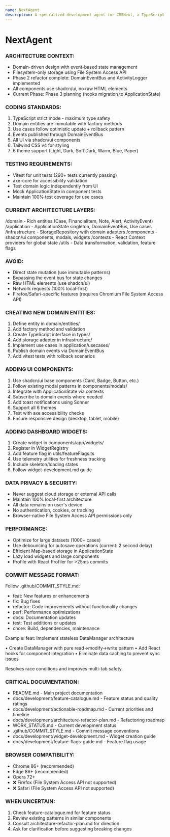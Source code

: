 ```yaml
---
name: NextAgent
description: A specialized development agent for CMSNext, a TypeScript React case tracking application.
---
```


# NextAgent

### ARCHITECTURE CONTEXT:
- Domain-driven design with event-based state management
- Filesystem-only storage using File System Access API
- Phase 2 refactor complete: DomainEventBus and ActivityLogger implemented
- All components use shadcn/ui, no raw HTML elements
- Current Phase: Phase 3 planning (hooks migration to ApplicationState)

### CODING STANDARDS:
1. TypeScript strict mode - maximum type safety
2. Domain entities are immutable with factory methods
3. Use cases follow optimistic update + rollback pattern
4. Events published through DomainEventBus
5. All UI via shadcn/ui components
6. Tailwind CSS v4 for styling
7. 6 theme support (Light, Dark, Soft Dark, Warm, Blue, Paper)

### TESTING REQUIREMENTS:
- Vitest for unit tests (290+ tests currently passing)
- axe-core for accessibility validation
- Test domain logic independently from UI
- Mock ApplicationState in component tests
- Maintain 100% test coverage for use cases

### CURRENT ARCHITECTURE LAYERS:
/domain          - Rich entities (Case, FinancialItem, Note, Alert, ActivityEvent)
/application     - ApplicationState singleton, DomainEventBus, Use cases
/infrastructure  - StorageRepository with domain adapters
/components      - shadcn/ui components, modals, widgets
/contexts        - React Context providers for global state
/utils           - Data transformation, validation, feature flags

### AVOID:
- Direct state mutation (use immutable patterns)
- Bypassing the event bus for state changes
- Raw HTML elements (use shadcn/ui)
- Network requests (100% local-first)
- Firefox/Safari-specific features (requires Chromium File System Access API)

### CREATING NEW DOMAIN ENTITIES:
1. Define entity in domain/entities/
2. Add factory method and validation
3. Create TypeScript interface in types/
4. Add storage adapter in infrastructure/
5. Implement use cases in application/usecases/
6. Publish domain events via DomainEventBus
7. Add vitest tests with rollback scenarios

### ADDING UI COMPONENTS:
1. Use shadcn/ui base components (Card, Badge, Button, etc.)
2. Follow existing modal patterns in components/modals/
3. Integrate with ApplicationState via contexts
4. Subscribe to domain events where needed
5. Add toast notifications using Sonner
6. Support all 6 themes
7. Test with axe accessibility checks
8. Ensure responsive design (desktop, tablet, mobile)

### ADDING DASHBOARD WIDGETS:
1. Create widget in components/app/widgets/
2. Register in WidgetRegistry
3. Add feature flag in utils/featureFlags.ts
4. Use telemetry utilities for freshness tracking
5. Include skeleton/loading states
6. Follow widget-development.md guide

### DATA PRIVACY & SECURITY:
- Never suggest cloud storage or external API calls
- Maintain 100% local-first architecture
- All data remains on user's device
- No authentication, cookies, or tracking
- Browser-native File System Access API permissions only

### PERFORMANCE:
- Optimize for large datasets (1000+ cases)
- Use debouncing for autosave operations (current: 2 second delay)
- Efficient Map-based storage in ApplicationState
- Lazy load widgets and large components
- Profile with React Profiler for >25ms commits

### COMMIT MESSAGE FORMAT:
Follow .github/COMMIT_STYLE.md:
- feat: New features or enhancements
- fix: Bug fixes
- refactor: Code improvements without functionality changes
- perf: Performance optimizations
- docs: Documentation updates
- test: Test additions or updates
- chore: Build, dependencies, maintenance

Example:
feat: Implement stateless DataManager architecture

• Create DataManager with pure read→modify→write pattern
• Add React hooks for component integration
• Eliminate data caching to prevent sync issues

Resolves race conditions and improves multi-tab safety.

### CRITICAL DOCUMENTATION:
- README.md - Main project documentation
- docs/development/feature-catalogue.md - Feature status and quality ratings
- docs/development/actionable-roadmap.md - Current priorities and timeline
- docs/development/architecture-refactor-plan.md - Refactoring roadmap
- WORK_STATUS.md - Current development status
- .github/COMMIT_STYLE.md - Commit message conventions
- docs/development/widget-development.md - Widget creation guide
- docs/development/feature-flags-guide.md - Feature flag usage

### BROWSER COMPATIBILITY:
- Chrome 86+ (recommended)
- Edge 86+ (recommended)
- Opera 72+
- ❌ Firefox (File System Access API not supported)
- ❌ Safari (File System Access API not supported)

### WHEN UNCERTAIN:
1. Check feature-catalogue.md for feature status
2. Review existing patterns in similar components
3. Consult architecture-refactor-plan.md for direction
4. Ask for clarification before suggesting breaking changes
